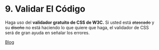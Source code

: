 # 9. Validar El Código

Haga uso del **validador gratuito de CSS de W3C.** Si usted está ~~atascado~~ y su ~~diseño~~ no está haciendo lo que quiere que haga, el validador de CSS será de gran ayuda en señalar los errores.

[Blog](http://blog.hostdime.com.co/10-buenas-practicas-para-mejorar-su-codigo-css/)